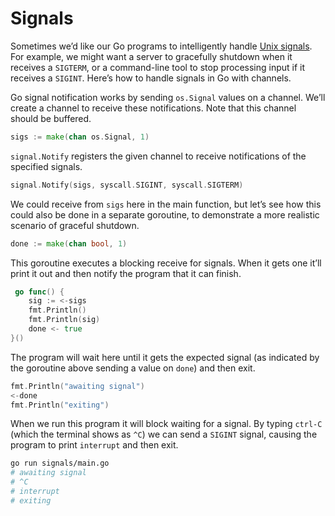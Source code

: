 # Signals

Sometimes we’d like our Go programs to intelligently handle [Unix signals](https://en.wikipedia.org/wiki/Unix_signal). For example, we might want a server to gracefully shutdown when it receives a `SIGTERM`, or a command-line tool to stop processing input if it receives a `SIGINT`. Here’s how to handle signals in Go with channels.

Go signal notification works by sending `os.Signal` values on a channel. We’ll create a channel to receive these notifications. Note that this channel should be buffered.

```go
sigs := make(chan os.Signal, 1)
```

`signal.Notify` registers the given channel to receive notifications of the specified signals.

```go
signal.Notify(sigs, syscall.SIGINT, syscall.SIGTERM)
```

We could receive from `sigs` here in the main function, but let’s see how this could also be done in a separate goroutine, to demonstrate a more realistic scenario of graceful shutdown.

```go
done := make(chan bool, 1)
```

This goroutine executes a blocking receive for signals. When it gets one it’ll print it out and then notify the program that it can finish.

```go
 go func() {
    sig := <-sigs
    fmt.Println()
    fmt.Println(sig)
    done <- true
}()
```

The program will wait here until it gets the expected signal (as indicated by the goroutine above sending a value on `done`) and then exit.

```go
fmt.Println("awaiting signal")
<-done
fmt.Println("exiting")
```

When we run this program it will block waiting for a signal. By typing `ctrl-C` (which the terminal shows as `^C`) we can send a `SIGINT` signal, causing the program to print `interrupt` and then exit.

```sh
go run signals/main.go
# awaiting signal
# ^C
# interrupt
# exiting
```
